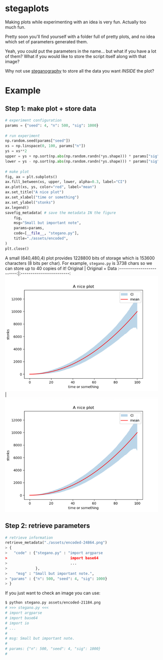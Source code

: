 # stegaplots
Making plots while experimenting with an idea is very fun. Actually too much fun. 

Pretty soon you'll find yourself with a folder full of pretty plots, and no idea which set of parameters generated them.

Yeah, you could put the parameters in the name... but what if you have a lot of them? 
What if you would like to store the script itself along with that image?

Why not use [steganography](https://en.wikipedia.org/wiki/Steganography) to store all the data you want *INSIDE* the plot?


# Example
## Step 1: make plot + store data
```python
# experiment configuration
params = {"seed": 4, "n": 500, "sig": 1000}

# run experiment
np.random.seed(params["seed"])
xs = np.linspace(0, 100, params["n"])
ys = xs**2
upper = ys + np.sort(np.abs(np.random.randn(*ys.shape))) * params["sig"]
lower = ys - np.sort(np.abs(np.random.randn(*ys.shape))) * params["sig"]

# make plot
fig, ax = plt.subplots()
ax.fill_between(xs, upper, lower, alpha=0.3, label="CI")
ax.plot(xs, ys, color="red", label="mean")
ax.set_title("A nice plot")
ax.set_xlabel("time or something")
ax.set_ylabel("stonks")
ax.legend()
savefig_metadata( # save the metadata IN the figure
    fig,
    msg="Small but important note",
    params=params,
    code=[__file__, "stegano.py"],
    title="./assets/encoded",
)
plt.close()
```
A small (640,480,4) plot provides 1228800 bits of storage which is 153600 characters (8 bits per char).
For example, ```stegano.py``` is 3738 chars so we can store up to 40 copies of it!
Original                   |  Original + Data
:-------------------------:|:-------------------------:
![](assets/original.png)   |  ![](assets/encoded-24864.png)

## Step 2: retrieve parameters
```python
# retrieve information
retrieve_metadata("./assets/encoded-24864.png")
> {
>   "code" : {"stegano.py" : "import argparse
>                             import base64
>                             ... 
>             },
>    "msg" : "Small but important note.",
> "params" : {"n": 500, "seed": 4, "sig": 1000}
> }
```

If you just want to check an image you can use:

```bash
$ python stegano.py assets/encoded-21184.png
# >>> stegano.py <<<
# import argparse
# import base64
# import io
# ...
# 
# msg: Small but important note.
# 
# params: {"n": 500, "seed": 4, "sig": 1000}
# 
```

